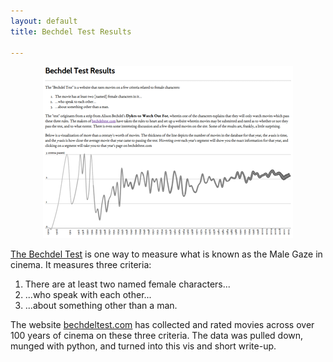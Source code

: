 ```yaml
---
layout: default
title: Bechdel Test Results

---
```


<div style="text-align: center"><img alt="Bechdel Test Results" src="/assets/projects/visualization/bechdel.png" /></div>

[The Bechdel Test](http://vis.mjs-svc.com/bechdel/) is one way to measure what is known as the Male Gaze in cinema. It measures three criteria:

1. There are at least two named female characters...
2. ...who speak with each other...
3. ...about something other than a man.

The website [bechdeltest.com](http://bechdeltest.com) has collected and rated movies across over 100 years of cinema on these three criteria. The data was pulled down, munged with python, and turned into this vis and short write-up.
